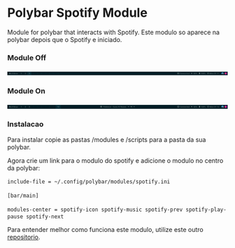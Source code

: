 # Polybar Spotify Module

Module for polybar that interacts with Spotify. Este modulo so aparece na polybar depois que o Spotify e iniciado.

### Module Off

![Module Off](/screenshots/module-off.png)

### Module On

![Module On](/screenshots/module-on.png)

### Instalacao

Para instalar copie as pastas /modules e /scripts para a pasta da sua polybar.

Agora crie um link para o modulo do spotify e adicione o modulo no centro da polybar:

```
include-file = ~/.config/polybar/modules/spotify.ini

[bar/main]

modules-center = spotify-icon spotify-music spotify-prev spotify-play-pause spotify-next
```

Para entender melhor como funciona este modulo, utilize este outro [repositorio](https://github.com/gabrielcaussi/dotfiles-bspwm).
